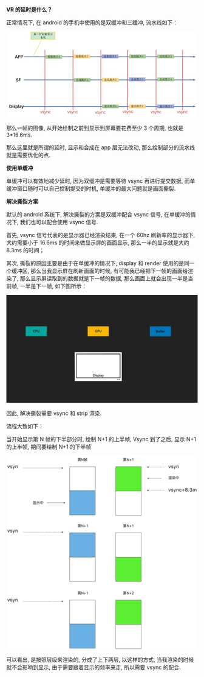 **VR 的延时是什么？**

正常情况下, 在 android 的手机中使用的是双缓冲和三缓冲, 流水线如下：

![](https://raw.githubusercontent.com/mikaelzero/ImageSource/main/202211031426433.jpg)

那么一帧的图像, 从开始绘制之前到显示到屏幕要花费至少 3 个周期, 也就是 3\*16.6ms.

那么这里就是所谓的延时, 显示和合成在 app 层无法改动, 那么绘制部分的流水线就是需要优化的点.

**使用单缓冲**

单缓冲可以有效地减少延时, 因为双缓冲是需要等待 vsync 再进行提交数据, 而单缓冲窗口随时可以自己控制提交的时机, 单缓冲的最大问题就是画面撕裂.

**解决撕裂方案**

默认的 android 系统下, 解决撕裂的方案是双缓冲配合 vsync 信号, 在单缓冲的情况下, 我们也可以配合使用 vsync 信号.

首先, vsync 信号代表的是显示器已经渲染结束, 在一个 60hz 刷新率的显示器下, 大约需要小于 16.6ms 的时间来做显示屏的画面显示, 那么一半的显示就是大约 8.3ms 的时间；

其次, 撕裂的原因主要是由于在单缓冲的情况下, display 和 render 使用的是同一个缓冲区, 那么当我显示屏在刷新画面的时候, 有可能我已经把下一帧的画面给渲染了, 那么显示屏读取到的数据就是下一帧的数据, 那么画面上就会出现一半是当前帧, 一半是下一帧, 如下图所示：

![](https://raw.githubusercontent.com/mikaelzero/ImageSource/main/202211031426230.jpg)

因此, 解决撕裂需要 vsync 和 strip 渲染.

流程大致如下：

当开始显示第 N 帧的下半部分时, 绘制 N+1 的上半帧, Vsync 到了之后, 显示 N+1 的上半帧, 期间要绘制 N+1 的下半帧

![](https://raw.githubusercontent.com/mikaelzero/ImageSource/main/202211031427893.jpeg)

可以看出, 是按照层级来渲染的, 分成了上下两层, 以这样的方式, 当我渲染的时候就不会影响到显示, 由于需要跟着显示的频率来走, 所以需要 vsync 的配合.

